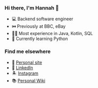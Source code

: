 ### Hi there, I'm Hannah 👋

<!--
**hannahlspencer/hannahlspencer** is a ✨ _special_ ✨ repository because its `README.md` (this file) appears on your GitHub profile.

Here are some ideas to get you started:

- 🔭 I’m currently working on ...
- 🌱 I’m currently learning ...
- 👯 I’m looking to collaborate on ...
- 🤔 I’m looking for help with ...
- 💬 Ask me about ...
- 📫 How to reach me: ...
- 😄 Pronouns: ...
- ⚡ Fun fact: ...
-->
<ul>
<li>💻 Backend software engineer</li>
  <li>⏮️ Previously at BBC, eBay</li>
  <li>👩‍💻 Most experience in Java, Kotlin, SQL</li>
  <li>🌱 Currently learning Python</li>
 </ul>
 
 <h3>Find me elsewhere</h3>
 <ul>
 <li>🏡 <a href="https://hannahlspencer.github.io/index.html">Personal site</a></li>
 <li>🏢 <a href="https://www.linkedin.com/in/hannahlspencer/">LinkedIn</a></li>
 <li>🏝️ <a href="https://www.instagram.com/hanlspen/">Instagram</a></li>
  <li>📚 <a href="https://hannah-6.gitbook.io/knowledgebase/">Personal Wiki</a></li>
  </ul>
